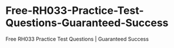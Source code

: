 # Free-RH033-Practice-Test-Questions-Guaranteed-Success
Free  RH033 Practice Test Questions | Guaranteed Success
